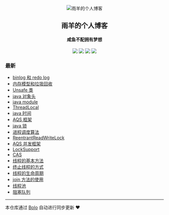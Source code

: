 <p align="center"><img alt="雨羊的个人博客" src="https://b3logfile.com/file/2021/01/4087334-f4f28b3b.png"></p><h2 align="center">
雨羊的个人博客
</h2>

<h4 align="center">咸鱼不配拥有梦想</h4>
<p align="center"><a title="雨羊的个人博客" target="_blank" href="https://github.com/Rainsheep/bolo-blog"><img src="https://img.shields.io/github/last-commit/Rainsheep/bolo-blog.svg?style=flat-square&color=FF9900"></a>
<a title="GitHub repo size in bytes" target="_blank" href="https://github.com/Rainsheep/bolo-blog"><img src="https://img.shields.io/github/repo-size/Rainsheep/bolo-blog.svg?style=flat-square"></a>
<a title="Bolo Version" target="_blank" href="https://github.com/adlered/bolo-solo"><img src="https://img.shields.io/badge/bolo-v2.5 稳定版-f1e05a.svg?style=flat-square&color=blueviolet"></a>
<a title="Hits" target="_blank" href="https://github.com/88250/hits"><img src="https://hits.b3log.org/Rainsheep/bolo-blog.svg"></a></p>

### 最新

* [binlog 和 redo log](HTTPS://49.232.153.112/articles/2022/03/16/1647425507256.html)
* [内存模型和垃圾回收](HTTPS://49.232.153.112/articles/2022/03/16/1647414676886.html)
* [Unsafe 类](HTTPS://49.232.153.112/articles/2022/03/16/1647399549086.html)
* [java 对象头](HTTPS://49.232.153.112/articles/2022/03/16/1647398298193.html)
* [java module](HTTPS://49.232.153.112/articles/2022/03/15/1647342364002.html)
* [ThreadLocal](HTTPS://49.232.153.112/articles/2022/03/15/1647332961911.html)
* [java 时间](HTTPS://49.232.153.112/articles/2022/03/15/1647326130371.html)
* [AQS 框架](HTTPS://49.232.153.112/articles/2022/03/05/1646488899614.html)
* [java 锁](HTTPS://49.232.153.112/articles/2022/03/05/1646478194274.html)
* [进程调度算法](HTTPS://49.232.153.112/articles/2022/03/05/1646492777963.html)
* [ReentrantReadWriteLock](HTTPS://49.232.153.112/articles/2022/03/05/1646476372027.html)
* [AQS 并发框架](HTTPS://49.232.153.112/articles/2022/03/05/1646471143500.html)
* [LockSupport](HTTPS://49.232.153.112/articles/2022/03/05/1646458067852.html)
* [CAS](HTTPS://49.232.153.112/articles/2022/03/05/1646454850623.html)
* [线程的基本方法](HTTPS://49.232.153.112/articles/2022/03/05/1646448676125.html)
* [终止线程的方式](HTTPS://49.232.153.112/articles/2022/03/05/1646418503264.html)
* [线程的生命周期](HTTPS://49.232.153.112/articles/2022/03/05/1646418001587.html)
* [join 方法的使用](HTTPS://49.232.153.112/articles/2022/03/05/1646417246742.html)
* [线程池](HTTPS://49.232.153.112/articles/2022/03/05/1646416603005.html)
* [阻塞队列](HTTPS://49.232.153.112/articles/2022/03/05/1646452345146.html)



---

本仓库通过 [Bolo](https://github.com/adlered/bolo-solo) 自动进行同步更新 ❤️ 